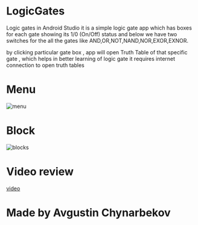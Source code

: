 # LogicGates
Logic gates in Android Studio
it is a simple logic gate app which has boxes for each gate showing its 1/0 (On/Off) status and below we have two switches for the all the gates
like AND,OR,NOT,NAND,NOR,EXOR,EXNOR.

by clicking particular gate box , app will open Truth Table of that specific gate , which helps in better learning of logic gate
it requires internet connection to open truth tables
# Menu
![menu](https://user-images.githubusercontent.com/72886935/172780814-438bee30-f13a-414d-adb9-a77ce1e9fbb1.png)
# Block
![blocks](https://user-images.githubusercontent.com/72886935/172780835-1c1be4ad-28bd-492c-8ba3-95370135e360.png)

# Video review 
[video](https://user-images.githubusercontent.com/72886935/173182030-7af16945-09b9-4ce7-a477-9c01b14a1fed.MOV)


# Made by Avgustin Chynarbekov
